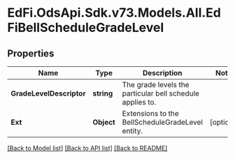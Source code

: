 # EdFi.OdsApi.Sdk.v73.Models.All.EdFiBellScheduleGradeLevel

## Properties

Name | Type | Description | Notes
------------ | ------------- | ------------- | -------------
**GradeLevelDescriptor** | **string** | The grade levels the particular bell schedule applies to. | 
**Ext** | **Object** | Extensions to the BellScheduleGradeLevel entity. | [optional] 

[[Back to Model list]](../../README.md#documentation-for-models) [[Back to API list]](../../README.md#documentation-for-api-endpoints) [[Back to README]](../../README.md)

